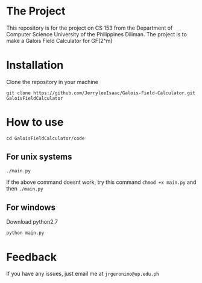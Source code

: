 # The Project

This repository is for the project on CS 153 from the Department of Computer Science University of the Philippines Diliman. The project is to make a Galois Field Calculator for GF(2^m)

# Installation

Clone the repository in your machine

```
git clone https://github.com/JerryleeIsaac/Galois-Field-Calculator.git GaloisFieldCalculator
```

# How to use

`cd GaloisFieldCalculator/code`

## For unix systems

`./main.py`

If the above command doesnt work, try this command `chmod +x main.py` and then `./main.py`

## For windows

Download python2.7

`python main.py`

# Feedback

If you have any issues, just email me at `jrgeronimo@up.edu.ph`
